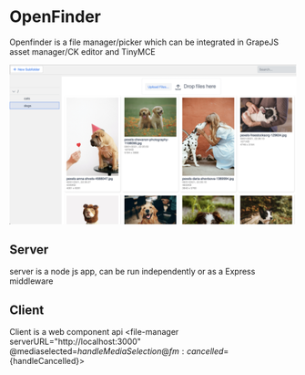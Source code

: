 # OpenFinder

Openfinder is a file manager/picker which can be integrated in GrapeJS asset manager/CK editor and TinyMCE

![ScreenShot](https://github.com/akmittal/openfinder/blob/master/screenshot/image1.png?raw=true)

## Server
server is a node js app, can be run independently or as a Express middleware

## Client
Client is a web component 
api
<file-manager serverURL="http://localhost:3000" @mediaselected=${handleMediaSelection} @fm:cancelled=${handleCancelled}>